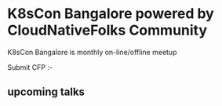 # K8sCon Bangalore powered by CloudNativeFolks Community 

K8sCon Bangalore is monthly on-line/offline meetup 

Submit CFP :- 

## upcoming talks 


